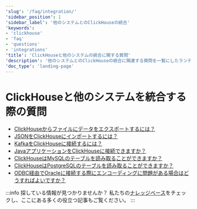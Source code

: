 ```yaml
---
'slug': '/faq/integration/'
'sidebar_position': 1
'sidebar_label': '他のシステムとのClickHouseの統合'
'keywords':
- 'clickhouse'
- 'faq'
- 'questions'
- 'integrations'
'title': 'ClickHouseと他のシステムの統合に関する質問'
'description': '他のシステムとのClickHouseの統合に関連する質問を一覧にしたランディングページ'
'doc_type': 'landing-page'
---
```



# ClickHouseと他のシステムを統合する際の質問

- [ClickHouseからファイルにデータをエクスポートするには？](https://clickhouse.com/docs/knowledgebase/file-export)
- [JSONをClickHouseにインポートするには？](/integrations/data-ingestion/data-formats/json/intro.md)
- [KafkaをClickHouseに接続するには？](/integrations/data-ingestion/kafka/index.md)
- [JavaアプリケーションをClickHouseに接続できますか？](/integrations/data-ingestion/dbms/jdbc-with-clickhouse.md)
- [ClickHouseはMySQLのテーブルを読み取ることができますか？](/integrations/mysql)
- [ClickHouseはPostgreSQLのテーブルを読み取ることができますか？](/integrations/data-ingestion/dbms/postgresql/connecting-to-postgresql.md)
- [ODBC経由でOracleに接続する際にエンコーディングに問題がある場合はどうすればよいですか？](/faq/integration/oracle-odbc.md)

:::info 探している情報が見つかりませんか？
私たちの[ナレッジベース](/knowledgebase/)をチェックし、ここにある多くの役立つ記事もご覧ください。
:::
